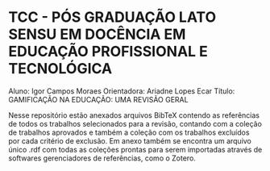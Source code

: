 # TCC - PÓS GRADUAÇÃO LATO SENSU EM DOCÊNCIA EM EDUCAÇÃO PROFISSIONAL E TECNOLÓGICA
Aluno: Igor Campos Moraes
Orientadora: Ariadne Lopes Ecar
Título: GAMIFICAÇÃO NA EDUCAÇÃO: UMA REVISÃO GERAL

Nesse repositório estão anexados arquivos BibTeX contendo as referências de todos os trabalhos selecionados para a revisão, contando com a coleção de trabalhos aprovados e também a coleção com os trabalhos excluídos por cada critério de exclusão. Em anexo também se encontra um arquivo único .rdf com todas as coleções prontas para serem importadas através de softwares gerenciadores de referências, como o Zotero.
